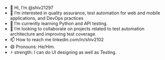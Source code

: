 - 👋 Hi, I’m @shiv21297
- 👀 I’m interested in quality assurance, test automation for web and mobile applications, and DevOps practices
- 🌱 I’m currently learning Python and API testing.
- 💞️ I’m looking to collaborate on projects related to test automation architecture and improving test coverage.
- 📫 How to reach me linkedin.com/in/shiv2102
- 😄 Pronouns: He/Him.
- ⚡ strength: I can do UI designing as well as Testing.

<!---
shiv21297/shiv21297 is a ✨ special ✨ repository because its `README.md` (this file) appears on your GitHub profile.
You can click the Preview link to take a look at your changes.
--->
